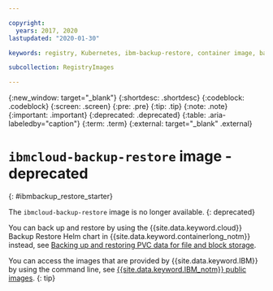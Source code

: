 ```yaml
---

copyright:
  years: 2017, 2020
lastupdated: "2020-01-30"

keywords: registry, Kubernetes, ibm-backup-restore, container image, back up data, restore data, public images,

subcollection: RegistryImages

---
```


{:new_window: target="_blank"}
{:shortdesc: .shortdesc}
{:codeblock: .codeblock}
{:screen: .screen}
{:pre: .pre}
{:tip: .tip}
{:note: .note}
{:important: .important}
{:deprecated: .deprecated}
{:table: .aria-labeledby="caption"}
{:term: .term}
{:external: target="_blank" .external}

# `ibmcloud-backup-restore` image - deprecated
{: #ibmbackup_restore_starter}

The `ibmcloud-backup-restore` image is no longer available.
{: deprecated}

You can back up and restore by using the {{site.data.keyword.cloud}} Backup Restore Helm chart in {{site.data.keyword.containerlong_notm}} instead, see [Backing up and restoring PVC data for file and block storage](/docs/containers?topic=containers-utilities#ibmcloud-backup-restore).

You can access the images that are provided by {{site.data.keyword.IBM}} by using the command line, see [{{site.data.keyword.IBM_notm}} public images](/docs/Registry?topic=registry-public_images#public_images).
{: tip}
